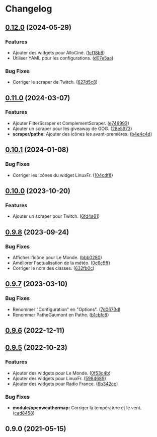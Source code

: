 # Changelog

## [0.12.0](https://github.com/regseb/gout-regseb/compare/v0.11.0...v0.12.0) (2024-05-29)

### Features

- Ajouter des widgets pour AlloCiné. ([fcf18b8](https://github.com/regseb/gout-regseb/commit/fcf18b80ae639070b8b86509c6993bf83917a676))
- Utiliser YAML pour les configurations. ([d07e5aa](https://github.com/regseb/gout-regseb/commit/d07e5aa5d97f2bebf5dd3f093d9650661610ca10))

### Bug Fixes

- Corriger le scraper de Twitch. ([627d5c8](https://github.com/regseb/gout-regseb/commit/627d5c8fe955bc15e43705adae1b7b79b4710186))

## [0.11.0](https://github.com/regseb/gout-regseb/compare/v0.10.1...v0.11.0) (2024-03-07)

### Features

- Ajouter FilterScraper et ComplementScraper. ([e746993](https://github.com/regseb/gout-regseb/commit/e746993a2ccd3401fcf5cda9fd8958e6112c44ac))
- Ajouter un scraper pour les giveaway de GOG. ([28e5973](https://github.com/regseb/gout-regseb/commit/28e597399a2e110acd0aac10d0311efb0e953a0e))
- **scraper/pathe:** Ajouter des icônes les avant-premières. ([b4e4c4d](https://github.com/regseb/gout-regseb/commit/b4e4c4d7584ef5a26f535ee8d5c6b73a9e0f7877))

## [0.10.1](https://github.com/regseb/gout-regseb/compare/v0.10.0...v0.10.1) (2024-01-08)

### Bug Fixes

- Corriger les icônes du widget LinuxFr. ([104cdf8](https://github.com/regseb/gout-regseb/commit/104cdf8d95010174d790c6ac3660e967cd95628b))

## [0.10.0](https://github.com/regseb/gout-regseb/compare/v0.9.8...v0.10.0) (2023-10-20)

### Features

- Ajouter un scraper pour Twitch. ([6fd4a61](https://github.com/regseb/gout-regseb/commit/6fd4a613a12b2c47efc692ecaf78ed743c81d80a))

## [0.9.8](https://github.com/regseb/gout-regseb/compare/v0.9.7...v0.9.8) (2023-09-24)

### Bug Fixes

- Afficher l'icône pour Le Monde. ([bbb0280](https://github.com/regseb/gout-regseb/commit/bbb0280f079acb4b568fb1bc3c1db397bab3686c))
- Améliorer l'actualisation de la météo. ([0c6c5ff](https://github.com/regseb/gout-regseb/commit/0c6c5ff59a7378575750abbe4011e7228d645743))
- Corriger le nom des classes. ([632fb0c](https://github.com/regseb/gout-regseb/commit/632fb0c4349055cf352423e881f3a792c0facf16))

## [0.9.7](https://github.com/regseb/gout-regseb/compare/v0.9.6...v0.9.7) (2023-03-10)

### Bug Fixes

- Renommer "Configuration" en "Options". ([7d0673d](https://github.com/regseb/gout-regseb/commit/7d0673deaf9b34cac1a691fc03f3dbf1d421b947))
- Renommer PatheGaumont en Pathe. ([b1cbfc8](https://github.com/regseb/gout-regseb/commit/b1cbfc866ad357f4659a2f86b65c09d5c7bc2631))

## [0.9.6](https://github.com/regseb/gout-regseb/compare/v0.9.5...v0.9.6) (2022-12-11)

## [0.9.5](https://github.com/regseb/gout-regseb/compare/v0.9.4...v0.9.5) (2022-10-23)

### Features

- Ajouter des widgets pour Le Monde. ([0f53c4b](https://github.com/regseb/gout-regseb/commit/0f53c4bb4ba6899a53d4943c4ff68f64357d33ee))
- Ajouter des widgets pour LinuxFr. ([5984689](https://github.com/regseb/gout-regseb/commit/5984689458a4f79dfdea49d93f565698f1cbd653))
- Ajouter des widgets pour Radio France. ([6b342cc](https://github.com/regseb/gout-regseb/commit/6b342ccdb16390ea020174dc77ab91b38375e7d4))

### Bug Fixes

- **module/openweathermap:** Corriger la température et le vent. ([cad8458](https://github.com/regseb/gout-regseb/commit/cad845897bbf21a2243fd7abcf800fc7ef909e92))

## 0.9.0 (2021-05-15)
